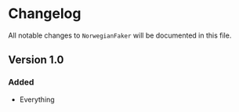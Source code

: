 # Changelog

All notable changes to `NorwegianFaker` will be documented in this file.

## Version 1.0

### Added
- Everything
